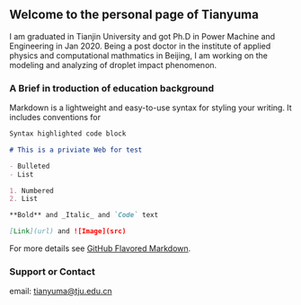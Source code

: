 ## Welcome to the personal page of Tianyuma 

I am graduated in Tianjin University and got Ph.D in Power Machine and Engineering in Jan 2020.
Being a post doctor in the institute of applied physics and computational mathmatics in Beijing, I am working on the modeling and analyzing of droplet impact phenomenon.

### A Brief in troduction of education background
Markdown is a lightweight and easy-to-use syntax for styling your writing. It includes conventions for

```markdown
Syntax highlighted code block

# This is a priviate Web for test

- Bulleted
- List

1. Numbered
2. List

**Bold** and _Italic_ and `Code` text

[Link](url) and ![Image](src)
```

For more details see [GitHub Flavored Markdown](https://guides.github.com/features/mastering-markdown/).



### Support or Contact
email: tianyuma@tju.edu.cn 
